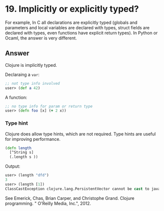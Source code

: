 # 19. Implicitly or explicitly typed? 

For example, In C all declarations are explicitly typed (globals and parameters and local variables are declared with types, struct fields are declared with types, even functions have explicit return types). In Python or Ocaml, the answer is very different.

## Answer

Clojure is implicitly typed. 

Declaraing a `var`:
```clojure
;; not type info involved
user> (def a 42)
```

A function:
```clojure
;; no type info for param or return type
user> (defn foo [x] (+ 2 x))
```

### Type hint

Clojure does allow type hints, which are not required. Type hints are useful for improving performance. 

```clojure
(defn length
  [^String s]
  (.length s ))
```

Output:
```clojure
user> (length "dfd")
3
user> (length [1])
ClassCastException clojure.lang.PersistentVector cannot be cast to java.lang.String  user/length (test.clj:77)
```

See Emerick, Chas, Brian Carper, and Christophe Grand. Clojure programming. " O'Reilly Media, Inc.", 2012.
